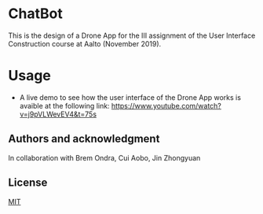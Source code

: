 # ChatBot

This is the design of a Drone App for the III assignment of the User Interface Construction course at Aalto (November 2019).

# Usage

- A live demo to see how the user interface of the Drone App works is avaible at the following link: 
https://www.youtube.com/watch?v=j9pVLWevEV4&t=75s

## Authors and acknowledgment
In collaboration with Brem Ondra, Cui Aobo, Jin Zhongyuan


## License
[MIT](https://choosealicense.com/licenses/mit/)
